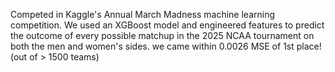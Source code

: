 Competed in Kaggle's Annual March Madness machine learning competition. We used an XGBoost model and engineered features to predict the outcome of every possible matchup in the 2025 NCAA tournament on both the men and women's sides. 
we came within 0.0026 MSE of 1st place! (out of > 1500 teams)
